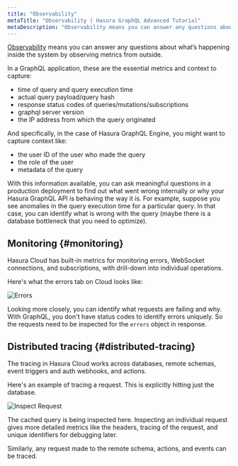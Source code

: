 ```yaml
---
title: "Observability"
metaTitle: "Observability | Hasura GraphQL Advanced Tutorial"
metaDescription: "Observability means you can answer any questions about what’s happening inside the system by observing metrics from outside the system."
---
```


[Observability](https://hasura.io/docs/latest/observability/index/) means you can answer any questions about what’s happening inside the system by observing metrics from outside.

In a GraphQL application, these are the essential metrics and context to capture:
- time of query and query execution time
- actual query payload/query hash
- response status codes of queries/mutations/subscriptions
- graphql server version
- the IP address from which the query originated

And specifically, in the case of Hasura GraphQL Engine, you might want to capture context like:
- the user ID of the user who made the query
- the role of the user
- metadata of the query

With this information available, you can ask meaningful questions in a production deployment to find out what went wrong internally or why your Hasura GraphQL API is behaving the way it is. For example, suppose you see anomalies in the query execution time for a particular query. In that case, you can identify what is wrong with the query (maybe there is a database bottleneck that you need to optimize).

## Monitoring {#monitoring}

Hasura Cloud has built-in metrics for monitoring errors, WebSocket connections, and subscriptions, with drill-down into individual operations.

Here's what the errors tab on Cloud looks like:

![Errors](https://graphql-engine-cdn.hasura.io/learn-hasura/assets/graphql-hasura-advanced/error-monitoring.png)

Looking more closely, you can identify what requests are failing and why. With GraphQL, you don't have status codes to identify errors uniquely. So the requests need to be inspected for the `errors` object in response.

## Distributed tracing {#distributed-tracing}

The tracing in Hasura Cloud works across databases, remote schemas, event triggers and auth webhooks, and actions.

Here's an example of tracing a request. This is explicitly hitting just the database.

![Inspect Request](https://graphql-engine-cdn.hasura.io/learn-hasura/assets/graphql-hasura-advanced/inspect-request.png)

The cached query is being inspected here. Inspecting an individual request gives more detailed metrics like the headers, tracing of the request, and unique identifiers for debugging later.

Similarly, any request made to the remote schema, actions, and events can be traced.
